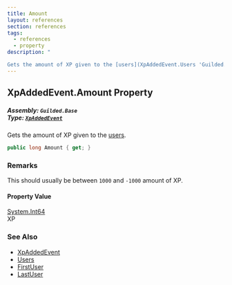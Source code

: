 ```yaml
---
title: Amount
layout: references
section: references
tags:
  - references
  - property
description: "

Gets the amount of XP given to the [users](XpAddedEvent.Users 'Guilded.Base.Events.XpAddedEvent.Users')."
---
```


## XpAddedEvent.Amount Property
##### **Assembly:** `Guilded.Base`<br/>**Type:** [`XpAddedEvent`](XpAddedEvent 'Guilded.Base.Events.XpAddedEvent')

Gets the amount of XP given to the [users](XpAddedEvent.Users 'Guilded.Base.Events.XpAddedEvent.Users').

```csharp
public long Amount { get; }
```

### Remarks
  
This should usually be between `1000` and `-1000` amount of XP.

#### Property Value
[System.Int64](https://docs.microsoft.com/en-us/dotnet/api/System.Int64 'System.Int64')  
XP

### See Also
- [XpAddedEvent](XpAddedEvent 'Guilded.Base.Events.XpAddedEvent')
- [Users](XpAddedEvent.Users 'Guilded.Base.Events.XpAddedEvent.Users')
- [FirstUser](XpAddedEvent.FirstUser 'Guilded.Base.Events.XpAddedEvent.FirstUser')
- [LastUser](XpAddedEvent.LastUser 'Guilded.Base.Events.XpAddedEvent.LastUser')